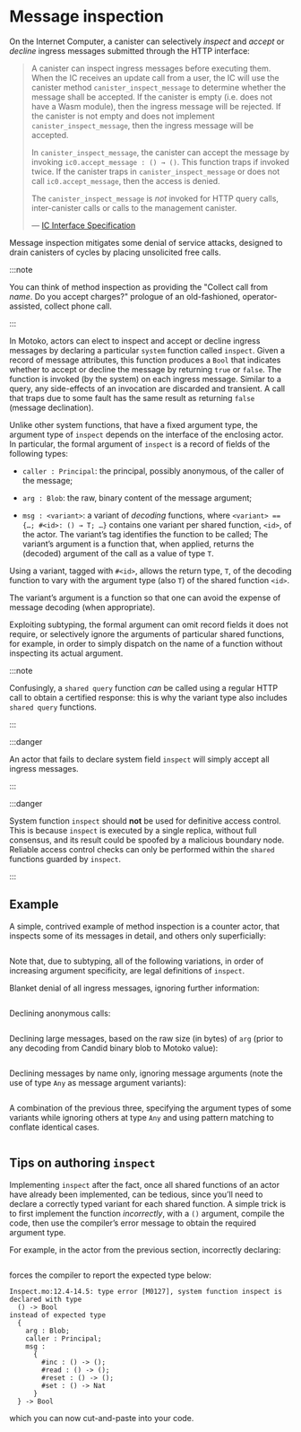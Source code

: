 # Message inspection

On the Internet Computer, a canister can selectively *inspect* and *accept* or *decline* ingress messages submitted through the HTTP interface:

> A canister can inspect ingress messages before executing them. When the IC receives an update call from a user, the IC will use the canister method `canister_inspect_message` to determine whether the message shall be accepted. If the canister is empty (i.e. does not have a Wasm module), then the ingress message will be rejected. If the canister is not empty and does not implement `canister_inspect_message`, then the ingress message will be accepted.
>
> In `canister_inspect_message`, the canister can accept the message by invoking `ic0.accept_message : () → ()`. This function traps if invoked twice. If the canister traps in `canister_inspect_message` or does not call `ic0.accept_message`, then the access is denied.
>
> The `canister_inspect_message` is *not* invoked for HTTP query calls, inter-canister calls or calls to the management canister.
>
> —  [IC Interface Specification](https://smartcontracts.org/docs/current/references/ic-interface-spec/#ingress-message-inspection)

Message inspection mitigates some denial of service attacks, designed to drain canisters of cycles by placing unsolicited free calls.

:::note

You can think of method inspection as providing the "Collect call from *name*. Do you accept charges?" prologue of an old-fashioned, operator-assisted, collect phone call.

:::

In Motoko, actors can elect to inspect and accept or decline ingress messages by declaring a particular `system` function called `inspect`. Given a record of message attributes, this function produces a `Bool` that indicates whether to accept or decline the message by returning `true` or `false`. The function is invoked (by the system) on each ingress message. Similar to a query, any side-effects of an invocation are discarded and transient. A call that traps due to some fault has the same result as returning `false` (message declination).

Unlike other system functions, that have a fixed argument type, the argument type of `inspect` depends on the interface of the enclosing actor. In particular, the formal argument of `inspect` is a record of fields of the following types:

-   `caller : Principal`: the principal, possibly anonymous, of the caller of the message;

-   `arg : Blob`: the raw, binary content of the message argument;

-   `msg : <variant>`: a variant of *decoding* functions, where `<variant> == {…​; #<id>: () → T; …​}` contains one variant per shared function, `<id>`, of the actor. The variant’s tag identifies the function to be called; The variant’s argument is a function that, when applied, returns the (decoded) argument of the call as a value of type `T`.

Using a variant, tagged with `#<id>`, allows the return type, `T`, of the decoding function to vary with the argument type (also `T`) of the shared function `<id>`.

The variant’s argument is a function so that one can avoid the expense of message decoding (when appropriate).

Exploiting subtyping, the formal argument can omit record fields it does not require, or selectively ignore the arguments of particular shared functions, for example, in order to simply dispatch on the name of a function without inspecting its actual argument.

:::note

Confusingly, a `shared query` function *can* be called using a regular HTTP call to obtain a certified response: this is why the variant type also includes `shared query` functions.

:::

:::danger

An actor that fails to declare system field `inspect` will simply accept all ingress messages.

:::

:::danger

System function `inspect` should **not** be used for definitive access control. This is because `inspect` is executed by a single replica, without full consensus, and its result could be spoofed by a malicious boundary node. Reliable access control checks can only be performed within the `shared` functions guarded by `inspect`.

:::

## Example

A simple, contrived example of method inspection is a counter actor, that inspects some of its messages in detail, and others only superficially:

``` motoko file=./examples/InspectFull.mo
```

Note that, due to subtyping, all of the following variations, in order of increasing argument specificity, are legal definitions of `inspect`.

Blanket denial of all ingress messages, ignoring further information:

``` motoko no-repl file=./examples/InspectNone.mo#L10-L10
```

Declining anonymous calls:

``` motoko no-repl file=./examples/InspectCaller.mo#L12-L14
```

Declining large messages, based on the raw size (in bytes) of `arg` (prior to any decoding from Candid binary blob to Motoko value):

``` motoko no-repl file=./examples/InspectArg.mo#L12-L14
```

Declining messages by name only, ignoring message arguments (note the use of type `Any` as message argument variants):

``` motoko no-repl file=./examples/InspectName.mo#L12-L25
```

A combination of the previous three, specifying the argument types of some variants while ignoring others at type `Any` and using pattern matching to conflate identical cases.

``` motoko no-repl file=./examples/InspectMixed.mo#L12-L30
```

## Tips on authoring `inspect`

Implementing `inspect` after the fact, once all shared functions of an actor have already been implemented, can be tedious, since you’ll need to declare a correctly typed variant for each shared function. A simple trick is to first implement the function *incorrectly*, with a `()` argument, compile the code, then use the compiler’s error message to obtain the required argument type.

For example, in the actor from the previous section, incorrectly declaring:

``` motoko no-repl file=./examples/InspectTrick.mo#L12-L14
```

forces the compiler to report the expected type below:

``` motoko no-repl
Inspect.mo:12.4-14.5: type error [M0127], system function inspect is declared with type
  () -> Bool
instead of expected type
  {
    arg : Blob;
    caller : Principal;
    msg :
      {
        #inc : () -> ();
        #read : () -> ();
        #reset : () -> ();
        #set : () -> Nat
      }
  } -> Bool
```

which you can now cut-and-paste into your code.
